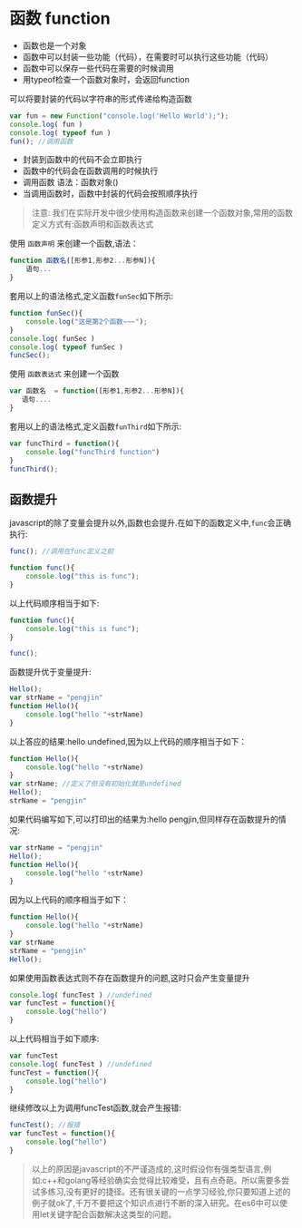 # 函数 function

* 函数也是一个对象
* 函数中可以封装一些功能（代码），在需要时可以执行这些功能（代码）
* 函数中可以保存一些代码在需要的时候调用
* 用typeof检查一个函数对象时，会返回function

可以将要封装的代码以字符串的形式传递给构造函数

```javascript
var fun = new Function("console.log('Hello World');");
console.log( fun )
console.log( typeof fun )
fun(); //调用函数
```

* 封装到函数中的代码不会立即执行
* 函数中的代码会在函数调用的时候执行
* 调用函数 语法：函数对象()
* 当调用函数时，函数中封装的代码会按照顺序执行

> 注意: 我们在实际开发中很少使用构造函数来创建一个函数对象,常用的函数定义方式有:函数声明和函数表达式

使用 `函数声明` 来创建一个函数,语法：

```javascript
function 函数名([形参1,形参2...形参N]){
	语句...
}
```

套用以上的语法格式,定义函数`funSec`如下所示:

```javascript
function funSec(){
	console.log("这是第2个函数~~~");
}
console.log( funSec )
console.log( typeof funSec )
funcSec();
```

使用 `函数表达式` 来创建一个函数

```javascript
var 函数名  = function([形参1,形参2...形参N]){
   语句....
}
```

套用以上的语法格式,定义函数`funThird`如下所示:

```javascript
var funcThird = function(){
	console.log("funcThird function")
}
funcThird();
```

## 函数提升

javascript的除了变量会提升以外,函数也会提升.在如下的函数定义中,`func`会正确执行:

```javascript
func(); //调用在func定义之前

function func(){
	console.log("this is func");
}
```

以上代码顺序相当于如下:

```javascript
function func(){
	console.log("this is func");
}

func(); 
```

函数提升优于变量提升:

```javascript
Hello();
var strName = "pengjin"
function Hello(){
	console.log("hello "+strName)
}
```

以上答应的结果:hello undefined,因为以上代码的顺序相当于如下：

```javascript
function Hello(){
	console.log("hello "+strName)
}
var strName; //定义了但没有初始化就是undefined
Hello();
strName = "pengjin"
```

如果代码编写如下,可以打印出的结果为:hello pengjin,但同样存在函数提升的情况:

```javascript
var strName = "pengjin"
Hello();
function Hello(){
	console.log("hello "+strName)
}
```

因为以上代码的顺序相当于如下：

```javascript
function Hello(){
	console.log("hello "+strName)
}
var strName 
strName = "pengjin"
Hello();
```

如果使用函数表达式则不存在函数提升的问题,这时只会产生变量提升

```javascript
console.log( funcTest ) //undefined
var funcTest = function(){
	console.log("hello")
}
```

以上代码相当于如下顺序:

```javascript
var funcTest
console.log( funcTest ) //undefined
funcTest = function(){
	console.log("hello")
}
```

继续修改以上为调用funcTest函数,就会产生报错:

```javascript
funcTest(); //报错
var funcTest = function(){
	console.log("hello")
}
```

> 以上的原因是javascript的不严谨造成的,这时假设你有强类型语言,例如:c++和golang等经验确实会觉得比较难受，且有点奇葩。所以需要多尝试多练习,没有更好的捷径。还有很关键的一点学习经验,你只要知道上述的例子就ok了,千万不要把这个知识点进行不断的深入研究。在es6中可以使用let关键字配合函数解决这类型的问题。


